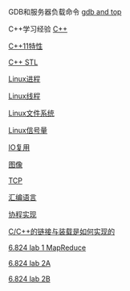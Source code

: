 GDB和服务器负载命令 [gdb and top](./gdbMan.md)

C++学习经验 [C++](./C_plus_exp.md)

[C++11特性](./c_plus_11.md)

[C++ STL](./STL.md)

[Linux进程](./linux_process.md)

[Linux线程](./linux_thread.md)

[Linux文件系统](./linux_file.md)

[Linux信号量](./linux_signal.md)

[IO复用](./linux_epoll.md)

[图像](./pictrue.md)

[TCP](./tcp_exp.md)

[汇编语言](./assemble.md)

[协程实现](./croutine.md)

[C/C++的链接与装载是如何实现的](./Link.md)

[6.824 lab 1 MapReduce](./MapReduce.md)

[6.824 lab 2A](./Raft_lab2A.md)

[6.824 lab 2B](./Raft_lab2B.md)